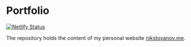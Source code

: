 # Portfolio

[![Netlify Status](https://api.netlify.com/api/v1/badges/1483d258-f50f-4b99-bbff-fd1cf5b27a98/deploy-status)](https://app.netlify.com/sites/nikstoyanov/deploys)

The repository holds the content of my personal website [nikstoyanov.me](https://nikstoyanov.me).

